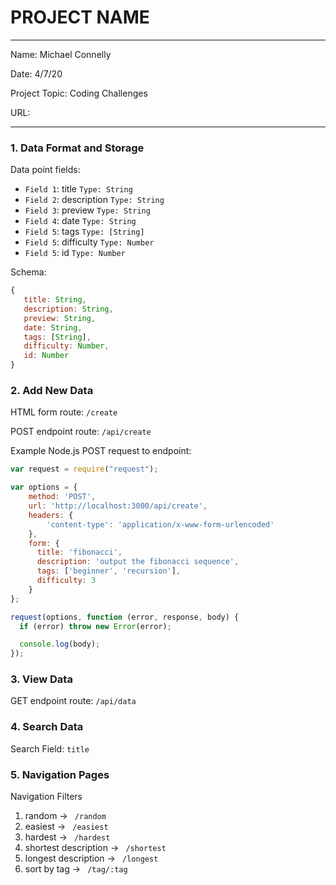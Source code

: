 
# PROJECT NAME

---

Name: Michael Connelly

Date: 4/7/20

Project Topic: Coding Challenges

URL: 

---


### 1. Data Format and Storage

Data point fields:
- `Field 1`:     title         `Type: String`
- `Field 2`:     description   `Type: String`
- `Field 3`:     preview       `Type: String`
- `Field 4`:     date          `Type: String`
- `Field 5`:     tags          `Type: [String]`
- `Field 5`:     difficulty    `Type: Number`
- `Field 5`:     id            `Type: Number`

Schema: 
```javascript
{
   title: String,
   description: String,
   preview: String,
   date: String,
   tags: [String],
   difficulty: Number,
   id: Number
}
```

### 2. Add New Data

HTML form route: `/create`

POST endpoint route: `/api/create`

Example Node.js POST request to endpoint: 
```javascript
var request = require("request");

var options = { 
    method: 'POST',
    url: 'http://localhost:3000/api/create',
    headers: { 
        'content-type': 'application/x-www-form-urlencoded' 
    },
    form: { 
      title: 'fibonacci',
      description: 'output the fibonacci sequence',
      tags: ['beginner', 'recursion'],
      difficulty: 3
    } 
};

request(options, function (error, response, body) {
  if (error) throw new Error(error);

  console.log(body);
});
```

### 3. View Data

GET endpoint route: `/api/data`

### 4. Search Data

Search Field: `title`

### 5. Navigation Pages

Navigation Filters
1. random -> `  /random  `
2. easiest -> `  /easiest  `
3. hardest -> `  /hardest  `
4. shortest description -> `  /shortest  `
5. longest description -> `  /longest  `
5. sort by tag -> `  /tag/:tag  `

